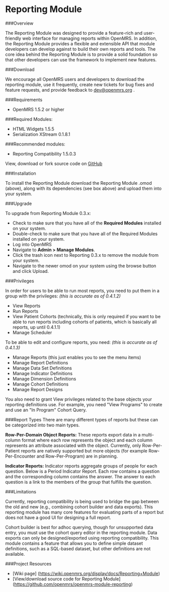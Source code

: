 Reporting Module
================

###Overview

   The Reporting Module was designed to provide a feature-rich and user-friendly web interface for managing reports within OpenMRS. In addition, the Reporting Module provides a flexible and extensible API that module developers can develop against to build their own reports and tools. The core idea behind the Reporting Module is to provide a solid foundation so that other developers can use the framework to implement new features.
   
###Download

  We encourage all OpenMRS users and developers to download the reporting module, use it frequently, create new tickets for bug fixes and feature requests, and provide feedback to dev@openmrs.org .
  
###Requirements
  * OpenMRS 1.5.2 or higher

###Required Modules:  
  * HTML Widgets 1.5.5  
  * Serialization XStream 0.1.8.1

###Recommended modules:  
  * Reporting Compatibility 1.5.0.3

  View, download or fork source code on [GitHub](https://github.com/openmrs/openmrs-module-reporting)
  
###Installation
  
  To install the Reporting Module download the Reporting Module .omod (above), along with its dependencies (see box above) and upload them into your system.
  
###Upgrade

  To upgrade from Reporting Module 0.3.x:
  
  * Check to make sure that you have all of the **Required Modules** installed on your system.
  * Double-check to make sure that you have all of the Required Modules installed on your system.
  * Log into OpenMRS
  * Navigate to **Admin > Manage Modules**.
  * Click the trash icon next to Reporting 0.3.x to remove the module from your system.
  * Navigate to the newer omod on your system using the browse button and click Upload.
  
###Privileges

  In order for users to be able to run most reports, you need to put them in a group with the privileges:
   *(this is accurate as of 0.4.1.2)*  
   * View Reports  
   * Run Reports  
   * View Patient Cohorts (technically, this is only required if you want to be able to run reports including cohorts of patients, which is basically all reports, up until 0.4.1.1)   
   * Manage Scheduler
 
  To be able to edit and configure reports, you need: 
   *(this is accurate as of 0.4.1.3)*  
   * Manage Reports (this just enables you to see the menu items)  
   * Manage Report Definitions  
   * Manage Data Set Definitions  
   * Manage Indicator Definitions  
   * Manage Dimension Definitions  
   * Manage Cohort Definitions  
   * Manage Report Designs

   You also need to grant View privileges related to the base objects your reporting definitions use.
   For example, you need "View Programs" to create and use an "In Program" Cohort Query.
  
###Report Types
  There are many different types of reports but these can be categorized into two main types.
  
 **Row-Per-Domain Object Reports:** These reports export data in a multi-column format where each row represents the object and each column represents an attribute associated with the object. Currently, only Row-Per-Patient reports are natively supported but more objects (for example Row-Per-Encounter and Row-Per-Program) are in planning.
  
  **Indicator Reports:** Indicator reports aggregate groups of people for each question. Below is a Period Indicator Report. Each row contains a question and the corresponding column contains the answer. The answer to each question is a link to the members of the group that fulfills the question.
  
###Limitations

  Currently, reporting compatibility is being used to bridge the gap between the old and new (e.g., combining cohort builder and data exports). This reporting module has many core features for evaluating parts of a report but does not have a good UI for designing a full report. 
  
  Cohort builder is best for adhoc querying, though for unsupported data entry, you must use the cohort query editor in the reporting module. Data exports can only be designed/exported using reporting compatibility. This module contains a feature that allows you to define simple dataset definitions, such as a SQL-based dataset, but other definitions are not available.
  
###Project Resources
   
  * [Wiki page] (https://wiki.openmrs.org/display/docs/Reporting+Module)
  * [View/download source code for Reporting Module] (https://github.com/openmrs/openmrs-module-reporting)
